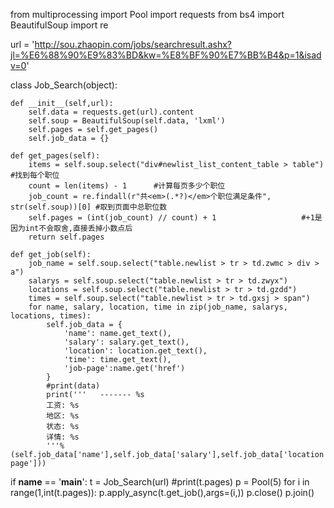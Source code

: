 from multiprocessing import Pool
import requests
from bs4 import BeautifulSoup
import re

url = 'http://sou.zhaopin.com/jobs/searchresult.ashx?jl=%E6%88%90%E9%83%BD&kw=%E8%BF%90%E7%BB%B4&p=1&isadv=0'

class Job_Search(object):

    def __init__(self,url):
        self.data = requests.get(url).content
        self.soup = BeautifulSoup(self.data, 'lxml')
        self.pages = self.get_pages()
        self.job_data = {}

    def get_pages(self):
        items = self.soup.select("div#newlist_list_content_table > table")   #找到每个职位
        count = len(items) - 1      #计算每页多少个职位
        job_count = re.findall(r"共<em>(.*?)</em>个职位满足条件", str(self.soup))[0] #取到页面中总职位数
        self.pages = (int(job_count) // count) + 1                   #+1是因为int不会取舍,直接丢掉小数点后
        return self.pages

    def get_job(self):
        job_name = self.soup.select("table.newlist > tr > td.zwmc > div > a")
        salarys = self.soup.select("table.newlist > tr > td.zwyx")
        locations = self.soup.select("table.newlist > tr > td.gzdd")
        times = self.soup.select("table.newlist > tr > td.gxsj > span")
        for name, salary, location, time in zip(job_name, salarys, locations, times):
            self.job_data = {
                'name': name.get_text(),
                'salary': salary.get_text(),
                'location': location.get_text(),
                'time': time.get_text(),
                'job-page':name.get('href')
            }
            #print(data)
            print('''   ------- %s
            工资: %s
            地区: %s
            状态: %s
            详情: %s
            '''% (self.job_data['name'],self.job_data['salary'],self.job_data['location'],self.job_data['time'],self.job_data['job-page']))

if __name__ == '__main__':
    t = Job_Search(url)
    #print(t.pages)
    p = Pool(5)
    for i in range(1,int(t.pages)):
        p.apply_async(t.get_job(),args=(i,))
    p.close()
    p.join()